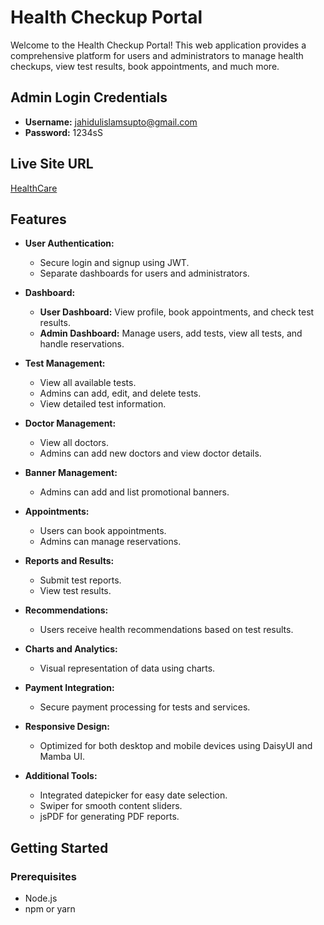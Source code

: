 # Health Checkup Portal

Welcome to the Health Checkup Portal! This web application provides a comprehensive platform for users and administrators to manage health checkups, view test results, book appointments, and much more.

## Admin Login Credentials
- **Username:** jahidulislamsupto@gmail.com
- **Password:** 1234sS

## Live Site URL
[HealthCare](https://unknown-daf67.web.app/)

## Features

- **User Authentication:**
  - Secure login and signup using JWT.
  - Separate dashboards for users and administrators.

- **Dashboard:**
  - **User Dashboard:** View profile, book appointments, and check test results.
  - **Admin Dashboard:** Manage users, add tests, view all tests, and handle reservations.

- **Test Management:**
  - View all available tests.
  - Admins can add, edit, and delete tests.
  - View detailed test information.

- **Doctor Management:**
  - View all doctors.
  - Admins can add new doctors and view doctor details.

- **Banner Management:**
  - Admins can add and list promotional banners.

- **Appointments:**
  - Users can book appointments.
  - Admins can manage reservations.

- **Reports and Results:**
  - Submit test reports.
  - View test results.

- **Recommendations:**
  - Users receive health recommendations based on test results.

- **Charts and Analytics:**
  - Visual representation of data using charts.

- **Payment Integration:**
  - Secure payment processing for tests and services.

- **Responsive Design:**
  - Optimized for both desktop and mobile devices using DaisyUI and Mamba UI.

- **Additional Tools:**
  - Integrated datepicker for easy date selection.
  - Swiper for smooth content sliders.
  - jsPDF for generating PDF reports.

## Getting Started

### Prerequisites
- Node.js
- npm or yarn